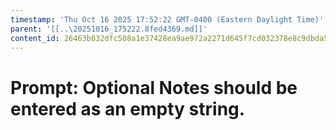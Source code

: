 ```yaml
---
timestamp: 'Thu Oct 16 2025 17:52:22 GMT-0400 (Eastern Daylight Time)'
parent: '[[..\20251016_175222.8fed4369.md]]'
content_id: 26463b032dfc508a1e37428ea9ae972a2271d645f7cd032378e8c9dbda5ff862
---
```


# Prompt: Optional Notes should be entered as an empty string.
